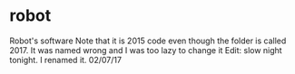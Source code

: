 # robot
Robot's software
Note that it is 2015 code even though the folder is called 2017. It was named wrong and I was too lazy to change it
Edit: slow night tonight. I renamed it. 02/07/17
